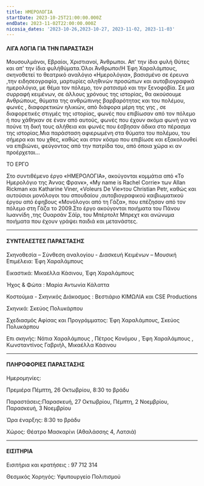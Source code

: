 ```yaml
---
title: ΗΜΕΡΟΛΟΓΙΑ
startDate: 2023-10-25T21:00:00.000Z
endDate: 2023-11-02T22:00:00.000Z
nicosia_dates: '2023-10-26,2023-10-27, 2023-11-02, 2023-11-03'
---
```


#### ΛΙΓΑ ΛΟΓΙΑ ΓΙΑ ΤΗΝ ΠΑΡΑΣΤΑΣΗ

Μουσουλμάνοι, Εβραίοι, Χριστιανοί, Άνθρωποι. Απ' την ίδια φυλή Θύτες και απ' την ίδια φυλήθύματα.Όλοι Άνθρωποι!Η Έφη Χαραλάμπους, σκηνοθετεί το θεατρικό αναλόγιο «Ημερολόγια», βασισμένο σε έρευνα ,την ειδησεογραφία, μαρτυρίες αληθινών προσώπων και αυτοβιογραφικά ημερολόγια, με θέμα τον πόλεμο, τον ρατσισμό και την ξενοφοβία. Σε μια συρραφή κειμένων, σε άλλους χρόνους της ιστορίας, θα ακούσουμε Ανθρώπους, θύματα της ανθρώπινης βαρβαρότητας και του πολέμου, φωνές , διαφορετικών ηλικιών, από διάφορα μέρη της γης , σε διαφορετικές στιγμές της ιστορίας, φωνές	που επιβίωσαν από τον πόλεμο ή που χάθηκαν σε έναν από αυτούς, φωνές που έχουν ακόμα φωνή για να πούνε τη δική τους αλήθεια και φωνές που έσβησαν άδικα στο πέρασμα της ιστορίας.Μια παράσταση αφιερωμένη στα θύματα του πολέμου, του σήμερα και του χθες, καθώς και στον κόσμο που επιβίωσε και εξακολουθεί να επιβιώνει, φεύγοντας από την πατρίδα του, από όποια χώρα κι αν προέρχεται…

ΤΟ ΕΡΓΟ

Στο συντιθέμενο έργο «ΗΜΕΡΟΛΟΓΙΑ», ακούγονται κομμάτια από «Το Ημερολόγιο της Άννας Φρανκ», «My name is Rachel Corrie» των Allan Rickman και Katharine Viner, «Voleurs De Vie»του Christian Petr, καθώς και αυτούσιοι μονόλογοι του σπουδαίου ,αυτοβιογραφικού καιβιωματικού	έργου από	έφηβους «Μονόλογοι από τη Γάζα», που επέζησαν από τον πόλεμο στη Γάζα το 2009.Στο έργο ακούγονται ποιήματα του Πάνου Ιωαννίδη ,της Ουαρσάν Σάϊρ, του Μπέρτολτ Μπρεχτ	και ανώνυμα ποιήματα που έχουν γράψει παιδιά και μετανάστες.

***

#### ΣΥΝΤΕΛΕΣΤΕΣ ΠΑΡΑΣΤΑΣΗΣ

Σκηνοθεσία – Σύνθεση αναλογίου - Διασκευή Κειμένων – Μουσική Επιμέλεια: Έφη Χαραλάμπους

Εικαστικά: Μικαέλλα Κάσινου, Έφη Χαραλάμπους

Ήχος & Φώτα : Μαρία Αντωνία Κάλαττα

Κοστούμια - Σκηνικός Διάκοσμος : Βεστιάριο ΚΙΜΩΛΙΑ	και CSE Productions

Σκηνικά: Σκεύος Πολυκάρπου

Σχεδιασμός	Αφίσας και Προγράμματος: Έφη Χαραλάμπους, Σκεύος Πολυκάρπου

Επι σκηνής: Νάτια Χαραλάμπους , Πέτρος Κονόμου , Έφη Χαραλάμπους , Κωνσταντίνος Γαβριήλ, Μικαέλλα Κάσινου

***

#### ΠΛΗΡΟΦΟΡΙΕΣ ΠΑΡΑΣΤΑΣΗΣ

Ημερομηνίες:

Πρεμιέρα	Πέμπτη, 26 Οκτωβρίου, 8:30 το βράδυ

Παραστάσεις:Παρασκευή, 27 Οκτωβρίου,	Πέμπτη, 2 Νοεμβρίου,	Παρασκευή,	3 Νοεμβρίου

Ώρα έναρξης: 8:30 το βράδυ

Χώρος: Θέατρο Μασκαρίνι	(Αθαλάσσης 4, Λατσιά)

***

#### ΕΙΣΙΤΗΡΙΑ

Εισιτήρια και κρατήσεις :	97 712 314

Θεσμικός Χορηγός:	Υφυπουργείο Πολιτισμού
